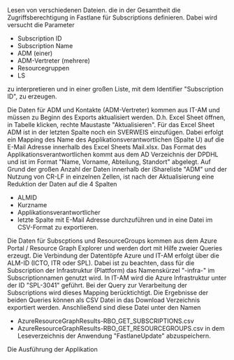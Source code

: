 Lesen von verschiedenen Dateien. die in der Gesamtheit die Zugriffsberechtigung in Fastlane für Subscriptions definieren.
Dabei wird versucht die Parameter
- Subscription ID
- Subscription Name
- ADM (einer)
- ADM-Vertreter (mehrere)
- Resourcegruppen
- LS
  
zu interpretieren und in einer großen Liste, mit dem Identifier "Subscription ID", zu erzeugen.

Die Daten für ADM und Kontakte (ADM-Vertreter) kommen aus IT-AM und müssen zu Beginn des Exports aktualisiert werden.
D.h. Excel Sheet öffnen, in Tabelle klicken, rechte Maustaste "Aktualisieren".
Für das Excel Sheet ADM ist in der letzten Spalte noch ein SVERWEIS einzufügen.
Dabei erfolgt ein Mapping des Name des Applikationsverantwortlichen (Spalte U) auf die E-Mail Adresse innerhalb des Excel Sheets Mail.xlsx. Das Format des Applikationsverantwortlichen kommt aus dem AD Verzeichnis der DPDHL und ist im Format 
"Name, Vorname, Abteilung, Standort" abgelegt. 
Auf Grund der großen Anzahl der Daten innerhalb der iShareliste "ADM" und der Nutzung von CR-LF in
einzelnen Zellen, ist nach der Aktualisierung eine Reduktion der Daten auf die 4 Spalten
- ALMID
- Kurzname
- Applikationsverantwortlicher
- letzte Spalte mit E-Mail Adresse 
durchzuführen und in eine Datei im CSV-Format zu exportieren.

Die Daten für Subscptions und ResourceGroups kommen aus dem Azure Portal / Resource Graph Explorer und werden dort mit 
Hilfe zweier Queries erzeugt. 
Die Verbindung der Datentöpfe Azure und IT-AM erfolgt über die ALM-ID (ICTO, ITR oder SPL). Dabei ist zu beachten, dass 
für die Subscription der Infrastruktur (Plattform) das Namenskürzel "-infra-" im Subscriptionnamen genutzt wird. In IT-AM 
wird die Azure Infrastruktur unter der ID "SPL-3041" geführt. Bei der Query zur Verarbeitung der Subscriptions wird dieses 
Mapping berücktichtigt.
Die Ergebnisse der beiden Queries können als CSV Datei in das Download Verzeichnis exportiert werden. Anschließend sind diese Datei unter den Namen
- AzureResourceGraphResults-RBO_GET_SUBSCRIPTIONS.csv
- AzureResourceGraphResults-RBO_GET_RESOURCEGROUPS.csv
in dem Leseverzeichnis der Anwendung "FastlaneUpdate" abzuspeichern.

Die Ausführung der Applikation 